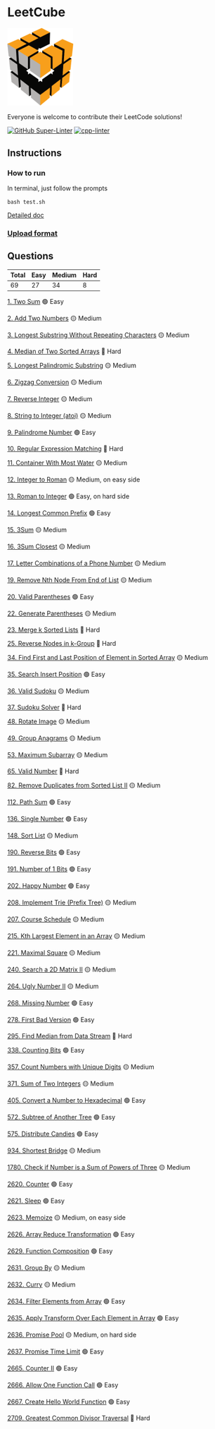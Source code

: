 # LeetCube

<img src="/media/leetcube_logo_small.png" width="150" />

Everyone is welcome to contribute their LeetCode solutions!

[![GitHub Super-Linter](https://github.com/LeetCube/LeetCube/actions/workflows/linter.yml/badge.svg?branch=main)](https://github.com/marketplace/actions/super-linter)
[![cpp-linter](https://github.com/LeetCube/LeetCube/actions/workflows/cpp-linter.yml/badge.svg?branch=main)](https://github.com/marketplace/actions/c-c-linter)

## Instructions

### How to run

In terminal, just follow the prompts

```shell
bash test.sh
```

[Detailed doc](doc/run.md)

### [Upload format](doc/format.md)

## Questions

| Total | Easy | Medium | Hard |
| ----- | ---- | ------ | ---- |
| 69    | 27   | 34     | 8    |

[1. Two Sum](https://leetcode.com/problems/two-sum/)
🟢 Easy

[2. Add Two Numbers](https://leetcode.com/problems/add-two-numbers/)
🟡 Medium

[3. Longest Substring Without Repeating Characters](https://leetcode.com/problems/longest-substring-without-repeating-characters/)
🟡 Medium

[4. Median of Two Sorted Arrays](https://leetcode.com/problems/median-of-two-sorted-arrays/)
🔴 Hard

[5. Longest Palindromic Substring](https://leetcode.com/problems/longest-palindromic-substring/)
🟡 Medium

[6. Zigzag Conversion](https://leetcode.com/problems/zigzag-conversion/)
🟡 Medium

[7. Reverse Integer](https://leetcode.com/problems/reverse-integer/)
🟡 Medium

[8. String to Integer (atoi)](https://leetcode.com/problems/string-to-integer-atoi/)
🟡 Medium

[9. Palindrome Number](https://leetcode.com/problems/palindrome-number/)
🟢 Easy

[10. Regular Expression Matching](https://leetcode.com/problems/regular-expression-matching/)
🔴 Hard

[11. Container With Most Water](https://leetcode.com/problems/container-with-most-water/)
🟡 Medium

[12. Integer to Roman](https://leetcode.com/problems/integer-to-roman/)
🟡 Medium, on easy side

[13. Roman to Integer](https://leetcode.com/problems/roman-to-integer/)
🟢 Easy, on hard side

[14. Longest Common Prefix](https://leetcode.com/problems/longest-common-prefix/)
🟢 Easy

[15. 3Sum](https://leetcode.com/problems/3sum/)
🟡 Medium

[16. 3Sum Closest](https://leetcode.com/problems/3sum-closest/)
🟡 Medium

[17. Letter Combinations of a Phone Number](https://leetcode.com/problems/letter-combinations-of-a-phone-number/)
🟡 Medium

[19. Remove Nth Node From End of List](https://leetcode.com/problems/remove-nth-node-from-end-of-list/)
🟡 Medium

[20. Valid Parentheses](https://leetcode.com/problems/valid-parentheses/)
🟢 Easy

[22. Generate Parentheses](https://leetcode.com/problems/generate-parentheses/)
🟡 Medium

[23. Merge k Sorted Lists](https://leetcode.com/problems/merge-k-sorted-lists/)
🔴 Hard

[25. Reverse Nodes in k-Group](https://leetcode.com/problems/reverse-nodes-in-k-group/)
🔴 Hard

[34. Find First and Last Position of Element in Sorted Array](https://leetcode.com/problems/find-first-and-last-position-of-element-in-sorted-array/)
🟡 Medium

[35. Search Insert Position](https://leetcode.com/problems/search-insert-position/)
🟢 Easy

[36. Valid Sudoku](https://leetcode.com/problems/valid-sudoku/)
🟡 Medium

[37. Sudoku Solver](https://leetcode.com/problems/sudoku-solver/)
🔴 Hard

[48. Rotate Image](https://leetcode.com/problems/rotate-image/)
🟡 Medium

[49. Group Anagrams](https://leetcode.com/problems/group-anagrams/)
🟡 Medium

[53. Maximum Subarray](https://leetcode.com/problems/maximum-subarray/)
🟡 Medium

[65. Valid Number](https://leetcode.com/problems/valid-number/)
🔴 Hard

[82. Remove Duplicates from Sorted List II](https://leetcode.com/problems/remove-duplicates-from-sorted-list-ii/)
🟡 Medium

[112. Path Sum](https://leetcode.com/problems/path-sum/)
🟢 Easy

[136. Single Number](https://leetcode.com/problems/single-number/)
🟢 Easy

[148. Sort List](https://leetcode.com/problems/sort-list/)
🟡 Medium

[190. Reverse Bits](https://leetcode.com/problems/reverse-bits/)
🟢 Easy

[191. Number of 1 Bits](https://leetcode.com/problems/number-of-1-bits/)
🟢 Easy

[202. Happy Number](https://leetcode.com/problems/happy-number/)
🟢 Easy

[208. Implement Trie (Prefix Tree)](https://leetcode.com/problems/implement-trie-prefix-tree/)
🟡 Medium

[207. Course Schedule](https://leetcode.com/problems/course-schedule/)
🟡 Medium

[215. Kth Largest Element in an Array](https://leetcode.com/problems/kth-largest-element-in-an-array/)
🟡 Medium

[221. Maximal Square](https://leetcode.com/problems/maximal-square/)
🟡 Medium

[240. Search a 2D Matrix II](https://leetcode.com/problems/search-a-2d-matrix-ii/)
🟡 Medium

[264. Ugly Number II](https://leetcode.com/problems/ugly-number-ii/)
🟡 Medium

[268. Missing Number](https://leetcode.com/problems/missing-number/)
🟢 Easy

[278. First Bad Version](https://leetcode.com/problems/first-bad-version/)
🟢 Easy

[295. Find Median from Data Stream](https://leetcode.com/problems/find-median-from-data-stream/)
🔴 Hard

[338. Counting Bits](https://leetcode.com/problems/counting-bits/)
🟢 Easy

[357. Count Numbers with Unique Digits](https://leetcode.com/problems/count-numbers-with-unique-digits/)
🟡 Medium

[371. Sum of Two Integers](https://leetcode.com/problems/sum-of-two-integers/)
🟡 Medium

[405. Convert a Number to Hexadecimal](https://leetcode.com/problems/convert-a-number-to-hexadecimal/)
🟢 Easy

[572. Subtree of Another Tree](https://leetcode.com/problems/subtree-of-another-tree/)
🟢 Easy

[575. Distribute Candies](https://leetcode.com/problems/distribute-candies/)
🟢 Easy

[934. Shortest Bridge](https://leetcode.com/problems/shortest-bridge/)
🟡 Medium

[1780. Check if Number is a Sum of Powers of Three](https://leetcode.com/problems/check-if-number-is-a-sum-of-powers-of-three/)
🟡 Medium

[2620. Counter](https://leetcode.com/problems/counter/)
🟢 Easy

[2621. Sleep](https://leetcode.com/problems/sleep/)
🟢 Easy

[2623. Memoize](https://leetcode.com/problems/memoize/)
🟡 Medium, on easy side

[2626. Array Reduce Transformation](https://leetcode.com/problems/array-reduce-transformation/)
🟢 Easy

[2629. Function Composition](https://leetcode.com/problems/function-composition/)
🟢 Easy

[2631. Group By](https://leetcode.com/problems/group-by/)
🟡 Medium

[2632. Curry](https://leetcode.com/problems/curry/)
🟡 Medium

[2634. Filter Elements from Array](https://leetcode.com/problems/filter-elements-from-array/)
🟢 Easy

[2635. Apply Transform Over Each Element in Array](https://leetcode.com/problems/apply-transform-over-each-element-in-array/)
🟢 Easy

[2636. Promise Pool](https://leetcode.com/problems/promise-pool/)
🟡 Medium, on hard side

[2637. Promise Time Limit](https://leetcode.com/problems/promise-time-limit/)
🟢 Easy

[2665. Counter II](https://leetcode.com/problems/counter-ii/)
🟢 Easy

[2666. Allow One Function Call](https://leetcode.com/problems/allow-one-function-call/)
🟢 Easy

[2667. Create Hello World Function](https://leetcode.com/problems/create-hello-world-function/)
🟢 Easy

[2709. Greatest Common Divisor Traversal](https://leetcode.com/problems/greatest-common-divisor-traversal/)
🔴 Hard
